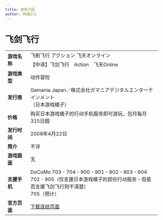 ```yaml
---
title: 游戏介绍
author: 风城之心
---
```

# 飞剑飞行

<style scoped>
  .vp-doc td {
    border: 1px solid #e2e2e3; 
    padding: 10px 15px;
}

  .vp-doc th {
    border: 1px solid #e2e2e3; 
    padding: 10px 15px;
    height:30px;
}
</style>

<table border="0" width="100%">
  <tbody><tr>
    <td width="15%"  rowspan="2"><b>游戏名称</b></td>
    <td ><span id="ctl00_ContentPlaceHolder1_lBody1">飞剣飞行 アクション 
	飞天オンライン</span></td>
  </tr>
  <tr>
    <td ><span id="ctl00_ContentPlaceHolder1_lBody">
	【中译】飞剑飞行　Action　飞天Online</span></td>
  </tr>
  <tr>
    <td width="15%" >
    <b>游戏类型</b></td>
    <td >动作冒险</td>
  </tr>
  <tr>
    <td width="15%" >
    <b>发行商</b></td>
    <td >Gamania Japan／株式会社ガマニアデジタルエンターテインメント<br>
	（日本游戏橘子）</td>
  </tr>
  <tr>
    <td width="15%" ><b>价格</b></td>
    <td >购买日本游戏橘子的行动手机服务即可游玩，包月每月315日圆</td>
  </tr>
  <tr>
    <td width="15%" ><b>发行时间</b></td>
    <td >2008年4月22日</td>
  </tr>
  <tr>
    <td width="15%" ><b>简介</b></td>
    <td >
    不详</td>
  </tr>
  <tr>
    <td width="15%" ><b>游戏画面</b></td>
    <td >
    无</td>
  </tr>
  <tr>
    <td width="15%" ><b>支援手机</b></td>
    <td >
    <span id="result_box" class="" lang="zh-TW">
	<span title="※ 対応机种：ドコモ、702(一部)、703、704、900、901、902、903、904、905(一部)、705(予定)">
	DoCoMo 703、704、900、901、902、903、904<br>
	702、905（仅支援日本游戏橘子的部份行动服务，但是否支援飞剑飞行则不清楚）<br>
	705（预计）</span></span></td>
  </tr>
  <tr>
    <td width="15%" ><b>官方页面</b></td>
    <td >
    <a target="_blank" href="http://www.gamania.co.jp/news/detail.aspx?id=753">
	下载连结页面</a></td>
  </tr>
  </tbody></table>